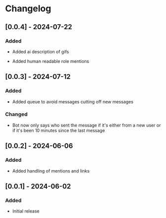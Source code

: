 # Changelog

## [0.0.4] - 2024-07-22

### Added

- Added ai description of gifs

- Added human readable role mentions

## [0.0.3] - 2024-07-12

### Added

- Added queue to avoid messages cutting off new messages

### Changed

- Bot now only says who sent the message if it's either from a new user or if it's been 10 minutes since the last message

## [0.0.2] - 2024-06-06

### Added

- Added handling of mentions and links

## [0.0.1] - 2024-06-02

### Added

- Initial release
